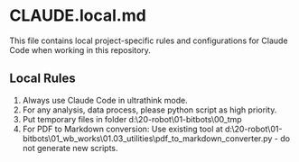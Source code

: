 # CLAUDE.local.md

This file contains local project-specific rules and configurations for Claude Code when working in this repository.

## Local Rules

1. Always use Claude Code in ultrathink mode.
2. For any analysis, data process, please python script as high priority.
3. Put temporary files in folder d:\20-robot\01-bitbots\00_tmp
4. For PDF to Markdown conversion: Use existing tool at d:\20-robot\01-bitbots\01_wb_works\01.03_utilities\pdf_to_markdown_converter.py - do not generate new scripts.